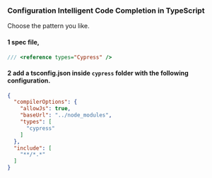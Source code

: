 ### Configuration Intelligent Code Completion in TypeScript

Choose the pattern you like.

#### 1 spec file,

```js
/// <reference types="Cypress" />
```

#### 2 add a tsconfig.json inside `cypress` folder with the following configuration.

```json
{
  "compilerOptions": {
    "allowJs": true,
    "baseUrl": "../node_modules",
    "types": [
      "cypress"
    ]
  },
  "include": [
    "**/*.*"
  ]
}
```